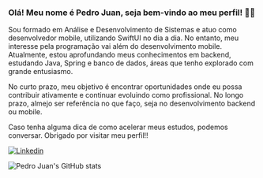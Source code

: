 ### Olá! Meu nome é Pedro Juan, seja bem-vindo ao meu perfil! 👋🏼

Sou formado em Análise e Desenvolvimento de Sistemas e atuo como desenvolvedor mobile, utilizando SwiftUI no dia a dia. No entanto, meu interesse pela programação vai além do desenvolvimento mobile. Atualmente, estou aprofundando meus conhecimentos em backend, estudando Java, Spring e banco de dados, áreas que tenho explorado com grande entusiasmo.

No curto prazo, meu objetivo é encontrar oportunidades onde eu possa contribuir ativamente e continuar evoluindo como profissional. No longo prazo, almejo ser referência no que faço, seja no desenvolvimento backend ou mobile.

Caso tenha alguma dica de como acelerar meus estudos, podemos conversar. Obrigado por visitar meu perfil!!

[![Linkedin](https://img.shields.io/badge/LinkedIn-0077B5?style=for-the-badge&logo=linkedin&logoColor=white)](https://www.linkedin.com/in/pedro-juan-ferreira-saraiva/)

![Pedro Juan's GitHub stats](https://github-readme-stats.vercel.app/api?username=PedroJuanOfc&show_icons=true&theme=dark)
